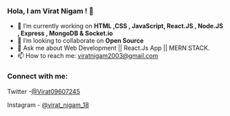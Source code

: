 ### Hola, I am Virat Nigam ! 👋

- 🔭 I’m currently working on **HTML ,CSS , JavaScript, React.JS , Node.JS , Express , MongoDB & Socket.io** 
- 👯 I’m looking to collaborate on **Open Source**
- 💬 Ask me about   Web Development || React.Js App || MERN STACK.
- 📫 How to reach me: viratnigam2003@gmail.com

### Connect with me:
Twitter -[@Virat09607245](https://twitter.com/Virat09607245)

Instagram - [@virat_nigam_18](https://instagram.com/virat_nigam_18?utm_medium=copy_link)
